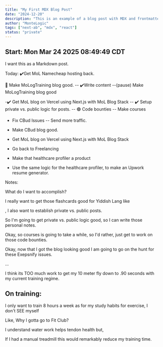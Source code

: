 ```yaml
---
title: "My First MDX Blog Post"
date: "2024-12-20"
description: "This is an example of a blog post with MDX and frontmatter"
author: "MonteLogic"
tags: ["next-ab", "mdx", "react"]
status: "private" 
---
```


## Start: Mon Mar 24 2025 08:49:49 CDT

I want this as a Markdown post.

Today: 
✔️Get MoL Namecheap hosting back. 

🔴️ Make MoLogTraining blog good. 
-- ✔️Write content 
--(pause) Make MoLogTraining blog good


-✔️ Get MoL blog on Vercel using Next.js with MoL Blog Stack
-- ✔️ Setup private vs. public logic for posts.
-- 🟢 Code bounties
-- Make courses 



- Fix CBud Issues
-- Send more traffic.

- Make CBud blog good.

- Get MoL blog on Vercel using Next.js with MoL Blog Stack

- Go back to Freelancing

- Make that healthcare profiler a product

- Use the same logic for the healthcare profiler, to make an Upwork resume generator.



Notes:

What do I want to accomplish? 


I really want to get those flashcards good for Yiddish Lang like

, I also want to establish private vs. public posts. 

So I'm going to get private vs. public logic good, so I can write those personal notes. 

Okay, so courses is going to take a while, so I'd rather, just get to work on those code bounties. 



Okay, now that I got the blog looking good I am going to go on the hunt for these Exepsnify issues. 



... 

I think its TOO much work to get my 10 meter fly down to .90 seconds with my current training regime. 




## On training:

I only want to train 8 hours a week as for my study habits for exercise, I don't SEE myself 


Like, Why I gotta go to Fit Club? 

I understand water work helps tendon health but, 


If I had a manual treadmill this would remarkably reduce my training time. 



